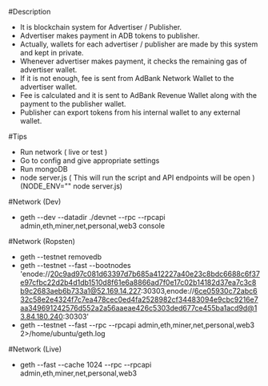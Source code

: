 #Description
- It is blockchain system for Advertiser / Publisher.
- Advertiser makes payment in ADB tokens to publisher.
- Actually, wallets for each advertiser / publisher are made by this system and kept in private.
- Whenever advertiser makes payment, it checks the remaining gas of advertiser wallet.
- If it is not enough, fee is sent from AdBank Network Wallet to the advertiser wallet.
- Fee is calculated and it is sent to AdBank Revenue Wallet along with the payment to the publisher wallet.
- Publisher can export tokens from his internal wallet to any external wallet.

#Tips
- Run network ( live or test )
- Go to config and give appropriate settings
- Run mongoDB
- node server.js ( This will run the script and API endpoints will be open )
  (NODE_ENV="<mode name>" node server.js)

#Network (Dev)
- geth --dev --datadir ./devnet --rpc --rpcapi admin,eth,miner,net,personal,web3 console

#Network (Ropsten)
- geth --testnet removedb
- geth --testnet --fast --bootnodes 'enode://20c9ad97c081d63397d7b685a412227a40e23c8bdc6688c6f37e97cfbc22d2b4d1db1510d8f61e6a8866ad7f0e17c02b14182d37ea7c3c8b9c2683aeb6b733a1@52.169.14.227:30303,enode://6ce05930c72abc632c58e2e4324f7c7ea478cec0ed4fa2528982cf34483094e9cbc9216e7aa349691242576d552a2a56aaeae426c5303ded677ce455ba1acd9d@13.84.180.240:30303'
- geth --testnet --fast --rpc --rpcapi admin,eth,miner,net,personal,web3 2>/home/ubuntu/geth.log

#Network (Live)
- geth --fast --cache 1024 --rpc --rpcapi admin,eth,miner,net,personal,web3